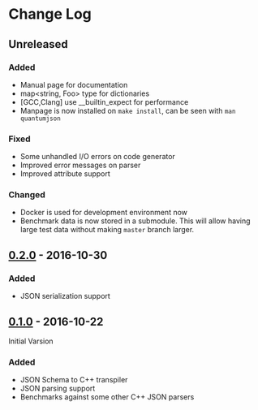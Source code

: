 # Change Log

## Unreleased

### Added

- Manual page for documentation
- map<string, Foo> type for dictionaries
- [GCC,Clang] use __builtin_expect for performance
- Manpage is now installed on `make install`, can be seen with `man quantumjson`

### Fixed

- Some unhandled I/O errors on code generator
- Improved error messages on parser
- Improved attribute support

### Changed

- Docker is used for development environment now
- Benchmark data is now stored in a submodule. This will allow having large
  test data without making `master` branch larger.

## [0.2.0] - 2016-10-30

### Added

- JSON serialization support

## [0.1.0] - 2016-10-22

Initial Varsion

### Added

- JSON Schema to C++ transpiler
- JSON parsing support
- Benchmarks against some other C++ JSON parsers


[0.1.0]: https://github.com/mserdarsanli/QuantumJson/releases/tag/v0.1.0
[0.2.0]: https://github.com/mserdarsanli/QuantumJson/releases/tag/v0.2.0
